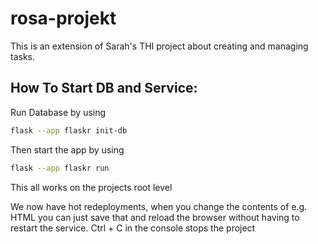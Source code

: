# rosa-projekt

This is an extension of Sarah's THI project about creating and managing tasks.

## How To Start DB and Service:

Run Database by using

```sh {"id":"01J23FB4YENQJAQA7R8SY3BCAW"}
flask --app flaskr init-db

```

Then start the app by using

```sh {"id":"01J23FB4YENQJAQA7R8TDMEGHH"}
flask --app flaskr run

```

This all works on the projects root level

We now have hot redeployments, when you change the contents of e.g. HTML you can just save that and reload the browser without having to restart the service.
Ctrl + C in the console stops the project